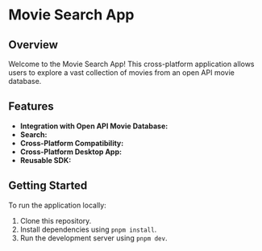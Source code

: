 # Movie Search App

## Overview
Welcome to the Movie Search App! This cross-platform application allows users to explore a vast collection of movies from an open API movie database.

## Features
- **Integration with Open API Movie Database:** 
- **Search:** 
- **Cross-Platform Compatibility:**
- **Cross-Platform Desktop App:**
- **Reusable SDK:**

## Getting Started
To run the application locally:
1. Clone this repository.
2. Install dependencies using `pnpm install`.
3. Run the development server using `pnpm dev`.
